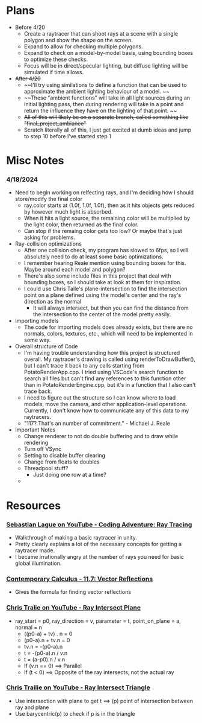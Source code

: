 # 
# Plans
 - Before 4/20
   - Create a raytracer that can shoot rays at a scene with a single polygon and show the shape on the screen. 
   - Expand to allow for checking multiple polygons. 
   - Expand to check on a model-by-model basis, using bounding boxes to optimize these checks. 
   - Focus will be in direct/specular lighting, but diffuse lighting will be simulated if time allows. 
 - ~~After 4/20~~
   - ~~I'll try using similations to define a function that can be used to approximate the ambient lighting behaviour of a model. ~~
   - ~~These "ambient functions" will take in all light sources during an initial lighting pass, then during rendering will take in a point and return the influence they have on the lighting of that point. ~~
   - ~~All of this will likely be on a separate branch, called something like "final_project_ambiance"~~
   - Scratch literally all of this, I just get excited at dumb ideas and jump to step 10 before I've started step 1

#
# Misc Notes
### 4/18/2024
 - Need to begin working on relfecting rays, and I'm deciding how I should store/modify the final color
   - ray.color starts at (1.0f, 1.0f, 1.0f), then as it hits objects gets reduced by however much light is absorbed. 
   - When it hits a light source, the remaining color will be multiplied by the light color, then returned as the final color. 
   - Can stop if the remaing color gets too low? Or maybe that's just asking for problems. 
 - Ray-collision optimizations
   - After one collision check, my program has slowed to 6fps, so I will absolutely need to do at least some basic optimizations. 
   - I remember hearing Reale mention using bounding boxes for this. Maybe around each model and polygon?
   - There's also some include files in this project that deal with bounding boxes, so I should take at look at them for inspiration. 
   - I could use Chris Taile's plane-intersection to find the intersection point on a plane defined using the model's center and the ray's direction as the normal
     - It will always intersect, but then you can find the distance from the intersection to the center of the model pretty easily. 
 - Importing models
   - The code for importing models does already exists, but there are no normals, colors, textures, etc., which will need to be implemented in some way.
 - Overall structure of Code
   - I'm having trouble understanding how this project is structured overall. My raytracer's drawing is called using renderToDrawBuffer(), but I can't trace it back to any calls starting from PotatoRenderApp.cpp. I tried using VSCode's search function to search all files but can't find any references to this function other than in PotatoRenderEngine.cpp, but it's in a function that I also can't trace back. 
   - I need to figure out the structure so I can know where to load models, move the camera, and other application-level operations. Currently, I don't know how to communicate any of this data to my raytracers. 
   - "117? That's an number of commitment." - Michael J. Reale
 - Important Notes
   - Change renderer to not do double buffering and to draw while rendering
   - Turn off VSync
   - Setting to disable buffer clearing
   - Change from floats to doubles
   - Threadpool stuff?
     - Just doing one row at a time? 
   - 

#
# Resources
### [Sebastian Lague on YouTube - Coding Adventure: Ray Tracing](https://youtu.be/Qz0KTGYJtUk?si=mGgxsdjnIQHFab0f)
 - Walkthrough of making a basic raytracer in unity. 
 - Pretty clearly explains a lot of the necessary concepts for getting a raytracer made. 
 - I became irrationally angry at the number of rays you need for basic global illumination. 

### [Contemporary Calculus - 11.7: Vector Reflections](https://www.contemporarycalculus.com/dh/Calculus_all/CC11_7_VectorReflections.pdf)
 - Gives the formula for finding vector reflections

### [Chris Tralie on YouTube - Ray Intersect Plane](https://youtu.be/x_SEyKtCBPU?si=JpSmm9JIxuqC_I3g)
 - ray_start = p0, ray_direction = v, parameter = t, point_on_plane = a, normal = n
   - ((p0-a) + tv) . n = 0
   - (p0-a).n + tv.n = 0
   - tv.n = -(p0-a).n
   - t = -(p0-a).n / v.n
   - t = (a-p0).n / v.n
   - If (v.n == 0) ==> Parallel
   - If (t < 0) ==> Opposite of the ray intersects, not the actual ray

### [Chris Trailie on YouTube - Ray Intersect Triangle](https://youtu.be/zAhBA42n1eg?si=_6uAikKcf_m9IKqD)
 - Use intersection with plane to get t ==> (p) point of intersection between ray and plane
 - Use barycentric(p) to check if p is in the triangle